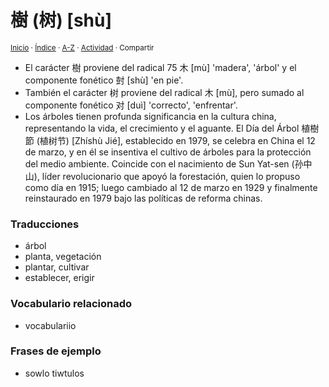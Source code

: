# 樹 (树) [shù]
<sup>[Inicio](../../../../index.md) · [Índice](../../../../indices/chino-espanol-shu4.md) · [A-Z](../../../../indices/alfabetico.md) · [Actividad](../../../../indices/actividad.md) · Compartir</sup>

* El carácter 樹 proviene del radical 75 木 [mù] 'madera', 'árbol' y el componente fonético 尌 [shù] 'en pie'.
* También el carácter 树 proviene del radical 木 [mù], pero sumado al componente fonético 对 [duì] 'correcto', 'enfrentar'.
* Los árboles tienen profunda significancia en la cultura china, representando la vida, el crecimiento y el aguante. El Día del Árbol 植樹節 (植树节) [Zhíshù Jié], establecido en 1979, se celebra en China el 12 de marzo, y en él se insentiva el cultivo de árboles para la protección del medio ambiente. Coincide con el nacimiento de Sun Yat-sen (孙中山), líder revolucionario que apoyó la forestación, quien lo propuso como día en 1915; luego cambiado al 12 de marzo en 1929 y finalmente reinstaurado en 1979 bajo las políticas de reforma chinas.

### Traducciones

* árbol
* planta, vegetación
* plantar, cultivar
* establecer, erigir

### Vocabulario relacionado

* vocabulariio

### Frases de ejemplo

* sowlo tiwtulos
